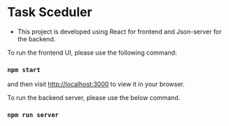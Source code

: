 # Task Sceduler
- This project is developed using React for frontend and Json-server for the backend.

To run the frontend UI, please use the following command:

### `npm start`

and then visit [http://localhost:3000](http://localhost:3000) to view it in your browser.

To run the backend server, please use the below command.

### `npm run server`






